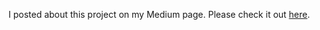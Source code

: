 I posted about this project on my Medium page. Please check it out <a href="https://medium.com/@GabrielleCalise/how-i-made-deported-443172ba9825">here</a>. 
